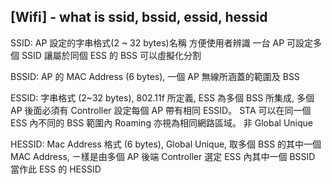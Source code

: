 ## [Wifi] - what is ssid, bssid, essid, hessid

SSID: AP 設定的字串格式(2 ~ 32 bytes)名稱 方便使用者辨識 一台 AP 可設定多個 SSID 讓屬於同個 ESS 的 BSS 可以虛擬化分割


BSSID: AP 的 MAC Address (6 bytes), 一個 AP 無線所涵蓋的範圍及 BSS
 
ESSID: 字串格式 (2~32 bytes), 802.11f 所定義, ESS 為多個 BSS 所集成, 多個 AP 後面必須有 Controller 設定每個 AP 帶有相同 ESSID。 STA 可以在同一個 ESS 內不同的 BSS 範圍內 Roaming 亦視為相同網路區域。 非 Global Unique

HESSID: Mac Address 格式 (6 bytes), Global Unique, 取多個 BSS 的其中一個 MAC Address, ㄧ樣是由多個 AP 後端 Controller 選定 ESS 內其中一個 BSSID 當作此 ESS 的 HESSID